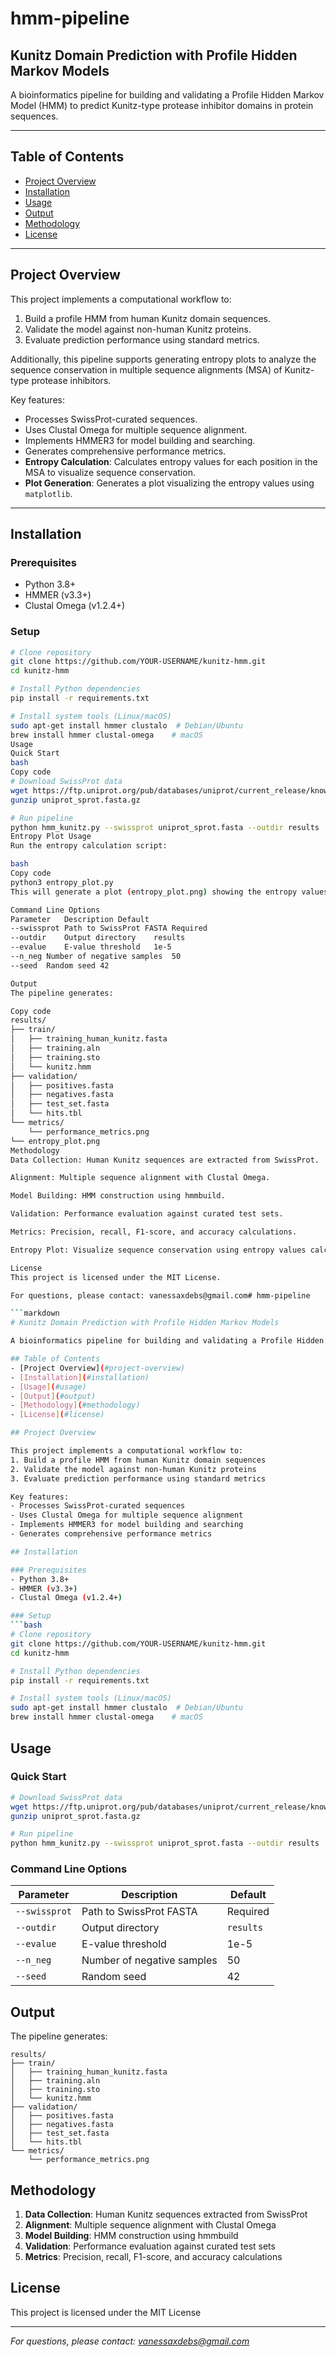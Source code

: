 # hmm-pipeline

## Kunitz Domain Prediction with Profile Hidden Markov Models

A bioinformatics pipeline for building and validating a Profile Hidden Markov Model (HMM) to predict Kunitz-type protease inhibitor domains in protein sequences.

---

## Table of Contents
- [Project Overview](#project-overview)
- [Installation](#installation)
- [Usage](#usage)
- [Output](#output)
- [Methodology](#methodology)
- [License](#license)

---

## Project Overview

This project implements a computational workflow to:
1. Build a profile HMM from human Kunitz domain sequences.
2. Validate the model against non-human Kunitz proteins.
3. Evaluate prediction performance using standard metrics.

Additionally, this pipeline supports generating entropy plots to analyze the sequence conservation in multiple sequence alignments (MSA) of Kunitz-type protease inhibitors.

Key features:
- Processes SwissProt-curated sequences.
- Uses Clustal Omega for multiple sequence alignment.
- Implements HMMER3 for model building and searching.
- Generates comprehensive performance metrics.
- **Entropy Calculation**: Calculates entropy values for each position in the MSA to visualize sequence conservation.
- **Plot Generation**: Generates a plot visualizing the entropy values using `matplotlib`.

---

## Installation

### Prerequisites
- Python 3.8+
- HMMER (v3.3+)
- Clustal Omega (v1.2.4+)

### Setup
```bash
# Clone repository
git clone https://github.com/YOUR-USERNAME/kunitz-hmm.git
cd kunitz-hmm

# Install Python dependencies
pip install -r requirements.txt

# Install system tools (Linux/macOS)
sudo apt-get install hmmer clustalo  # Debian/Ubuntu
brew install hmmer clustal-omega    # macOS
Usage
Quick Start
bash
Copy code
# Download SwissProt data
wget https://ftp.uniprot.org/pub/databases/uniprot/current_release/knowledgebase/complete/uniprot_sprot.fasta.gz
gunzip uniprot_sprot.fasta.gz

# Run pipeline
python hmm_kunitz.py --swissprot uniprot_sprot.fasta --outdir results
Entropy Plot Usage
Run the entropy calculation script:

bash
Copy code
python3 entropy_plot.py
This will generate a plot (entropy_plot.png) showing the entropy values for each position in the MSA.

Command Line Options
Parameter	Description	Default
--swissprot	Path to SwissProt FASTA	Required
--outdir	Output directory	results
--evalue	E-value threshold	1e-5
--n_neg	Number of negative samples	50
--seed	Random seed	42

Output
The pipeline generates:

Copy code
results/
├── train/
│   ├── training_human_kunitz.fasta
│   ├── training.aln
│   ├── training.sto
│   └── kunitz.hmm
├── validation/
│   ├── positives.fasta
│   ├── negatives.fasta
│   ├── test_set.fasta
│   └── hits.tbl
└── metrics/
    └── performance_metrics.png
└── entropy_plot.png
Methodology
Data Collection: Human Kunitz sequences are extracted from SwissProt.

Alignment: Multiple sequence alignment with Clustal Omega.

Model Building: HMM construction using hmmbuild.

Validation: Performance evaluation against curated test sets.

Metrics: Precision, recall, F1-score, and accuracy calculations.

Entropy Plot: Visualize sequence conservation using entropy values calculated from the MSA.

License
This project is licensed under the MIT License.

For questions, please contact: vanessaxdebs@gmail.com# hmm-pipeline

```markdown
# Kunitz Domain Prediction with Profile Hidden Markov Models

A bioinformatics pipeline for building and validating a Profile Hidden Markov Model (HMM) to predict Kunitz-type protease inhibitor domains in protein sequences.

## Table of Contents
- [Project Overview](#project-overview)
- [Installation](#installation)
- [Usage](#usage)
- [Output](#output)
- [Methodology](#methodology)
- [License](#license)

## Project Overview

This project implements a computational workflow to:
1. Build a profile HMM from human Kunitz domain sequences
2. Validate the model against non-human Kunitz proteins
3. Evaluate prediction performance using standard metrics

Key features:
- Processes SwissProt-curated sequences
- Uses Clustal Omega for multiple sequence alignment
- Implements HMMER3 for model building and searching
- Generates comprehensive performance metrics

## Installation

### Prerequisites
- Python 3.8+
- HMMER (v3.3+)
- Clustal Omega (v1.2.4+)

### Setup
```bash
# Clone repository
git clone https://github.com/YOUR-USERNAME/kunitz-hmm.git
cd kunitz-hmm

# Install Python dependencies
pip install -r requirements.txt

# Install system tools (Linux/macOS)
sudo apt-get install hmmer clustalo  # Debian/Ubuntu
brew install hmmer clustal-omega    # macOS
```

## Usage

### Quick Start
```bash
# Download SwissProt data
wget https://ftp.uniprot.org/pub/databases/uniprot/current_release/knowledgebase/complete/uniprot_sprot.fasta.gz
gunzip uniprot_sprot.fasta.gz

# Run pipeline
python hmm_kunitz.py --swissprot uniprot_sprot.fasta --outdir results
```

### Command Line Options
| Parameter | Description | Default |
|-----------|-------------|---------|
| `--swissprot` | Path to SwissProt FASTA | Required |
| `--outdir` | Output directory | `results` |
| `--evalue` | E-value threshold | 1e-5 |
| `--n_neg` | Number of negative samples | 50 |
| `--seed` | Random seed | 42 |

## Output

The pipeline generates:
```
results/
├── train/
│   ├── training_human_kunitz.fasta
│   ├── training.aln
│   ├── training.sto
│   └── kunitz.hmm
├── validation/
│   ├── positives.fasta
│   ├── negatives.fasta
│   ├── test_set.fasta
│   └── hits.tbl
└── metrics/
    └── performance_metrics.png
```

## Methodology

1. **Data Collection**: Human Kunitz sequences extracted from SwissProt
2. **Alignment**: Multiple sequence alignment with Clustal Omega
3. **Model Building**: HMM construction using hmmbuild
4. **Validation**: Performance evaluation against curated test sets
5. **Metrics**: Precision, recall, F1-score, and accuracy calculations

## License

This project is licensed under the MIT License

---

*For questions, please contact: vanessaxdebs@gmail.com*
```

